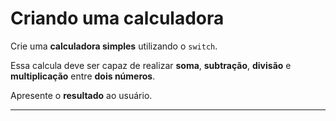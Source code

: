 # Criando uma calculadora

Crie uma **calculadora simples** utilizando o ```switch```.

Essa calcula deve ser capaz de realizar **soma**, **subtração**, **divisão** e **multiplicação** entre **dois números**.

Apresente o **resultado** ao usuário.

___
